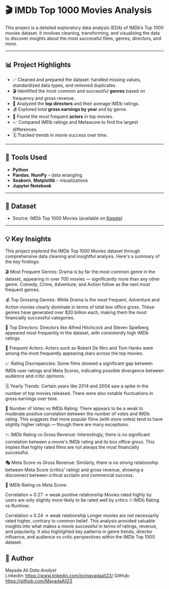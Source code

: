 # 🎬 IMDb Top 1000 Movies Analysis

This project is a detailed exploratory data analysis (EDA) of IMDb’s Top 1000 movies dataset. It involves cleaning, transforming, and visualizing the data to discover insights about the most successful films, genres, directors, and more.

---

## 📊 Project Highlights

- ✅ Cleaned and prepared the dataset: handled missing values, standardized data types, and removed duplicates.
- 🎬 Identified the most common and successful **genres** based on frequency and gross revenue.
- 🎥 Analyzed the **top directors** and their average IMDb ratings.
- 💰 Explored total **gross earnings by year** and by genre.
- 🌟 Found the most frequent **actors** in top movies.
- 📈 Compared IMDb ratings and Metascore to find the largest differences.
- 🗓 Tracked trends in movie success over time.

---

## 🔧 Tools Used

- **Python**
- **Pandas**, **NumPy** – data wrangling
- **Seaborn**, **Matplotlib** – visualizations
- **Jupyter Notebook**

---


## 📁 Dataset

- Source: IMDb Top 1000 Movies (available on [Kaggle](https://www.kaggle.com/datasets))

---

## 💡 Key Insights

This project explored the IMDb Top 1000 Movies dataset through comprehensive data cleaning and insightful analysis. Here's a summary of the key findings:

🎬 Most Frequent Genres:
Drama is by far the most common genre in the dataset, appearing in over 700 movies — significantly more than any other genre.
Comedy, Crime, Adventure, and Action follow as the next most frequent genres.

💰 Top Grossing Genres:
While Drama is the most frequent, Adventure and Action movies clearly dominate in terms of total box office gross.
These genres have generated over $20 billion each, making them the most financially successful categories.

🎥 Top Directors:
Directors like Alfred Hitchcock and Steven Spielberg appeared most frequently in the dataset, with consistently high IMDb ratings.

🌟 Frequent Actors:
Actors such as Robert De Niro and Tom Hanks were among the most frequently appearing stars across the top movies.

📈 Rating Discrepancies:
Some films showed a significant gap between IMDb user ratings and Meta Scores, indicating possible divergence between audience and critic opinions.

🗓 Yearly Trends:
Certain years like 2014 and 2004 saw a spike in the number of top movies released. There were also notable fluctuations in gross earnings over time.

🔢 Number of Votes vs IMDb Rating:
There appears to be a weak to moderate positive correlation between the number of votes and IMDb rating.
This suggests that more popular films (with more votes) tend to have slightly higher ratings — though there are many exceptions.

📉 IMDb Rating vs Gross Revenue:
Interestingly, there is no significant correlation between a movie's IMDb rating and its box office gross.
This implies that highly rated films are not always the most financially successful.

🎭 Meta Score vs Gross Revenue:
Similarly, there is no strong relationship between Meta Score (critics’ rating) and gross revenue, showing a disconnect between critical acclaim and commercial success.

📌 IMDb Rating vs Meta Score:

Correlation ≈ 0.27 → weak positive relationship
Movies rated highly by users are only slightly more likely to be rated well by critics
⏱ IMDb Rating vs Runtime:

Correlation ≈ 0.24 → weak relationship
Longer movies are not necessarily rated higher, contrary to common belief.
This analysis provided valuable insights into what makes a movie successful in terms of ratings, revenue, and popularity.
It also highlighted key patterns in genre trends, director influence, and audience vs critic perspectives within the IMDb Top 1000 dataset.



## 🧠 Author

Mayada Ali
_Data Analyst_  
LinkedIn: https://www.linkedin.com/in/mayadaali23/
GitHub: https://github.com/MayadaAli23


